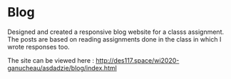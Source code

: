 # Blog
 Designed and created a responsive blog website for a classs assignment. The posts are based 
 on reading assignments done in the class in which I wrote responses too.
 
 The site can be viewed here : http://des117.space/wi2020-ganucheau/asdadzie/blog/index.html
